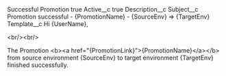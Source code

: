 <?xml version="1.0" encoding="UTF-8"?>
<CustomMetadata xmlns="http://soap.sforce.com/2006/04/metadata" xmlns:xsi="http://www.w3.org/2001/XMLSchema-instance" xmlns:xsd="http://www.w3.org/2001/XMLSchema">
    <label>Successful Promotion</label>
    <protected>true</protected>
    <values>
        <field>Active__c</field>
        <value xsi:type="xsd:boolean">true</value>
    </values>
    <values>
        <field>Description__c</field>
        <value xsi:nil="true"/>
    </values>
    <values>
        <field>Subject__c</field>
        <value xsi:type="xsd:string">Promotion successful - {PromotionName} - {SourceEnv} =&gt; {TargetEnv}</value>
    </values>
    <values>
        <field>Template__c</field>
        <value xsi:type="xsd:string">Hi {UserName},

&lt;br/&gt;&lt;br/&gt;

The Promotion &lt;b&gt;&lt;a href=&quot;{PromotionLink}&quot;&gt;{PromotionName}&lt;/a&gt;&lt;/b&gt; from source environment {SourceEnv} to target environment {TargetEnv} finished successfully.</value>
    </values>
</CustomMetadata>
